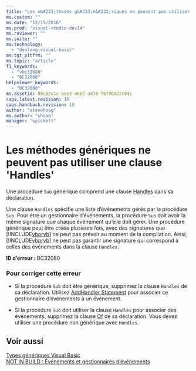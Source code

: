 ```yaml
---
title: "Les m&#233;thodes g&#233;n&#233;riques ne peuvent pas utiliser une clause &#39;Handles&#39; | Microsoft Docs"
ms.custom: ""
ms.date: "12/15/2016"
ms.prod: "visual-studio-dev14"
ms.reviewer: ""
ms.suite: ""
ms.technology: 
  - "devlang-visual-basic"
ms.tgt_pltfrm: ""
ms.topic: "article"
f1_keywords: 
  - "vbc32080"
  - "BC32080"
helpviewer_keywords: 
  - "BC32080"
ms.assetid: 88c62a1c-aee3-46b2-ad78-76790022c04c
caps.latest.revision: 10
caps.handback.revision: 10
author: "stevehoag"
ms.author: "shoag"
manager: "wpickett"
---
```

# Les m&#233;thodes g&#233;n&#233;riques ne peuvent pas utiliser une clause &#39;Handles&#39;
Une procédure `Sub` générique comprend une clause [Handles](/dotnet/visual-basic/language-reference/statements/handles-clause) dans sa déclaration.  
  
 Une clause `Handles` spécifie une liste d’événements gérés par la procédure `Sub`. Pour être un gestionnaire d’événements, la procédure `Sub` doit avoir la même signature que chaque événement qu’elle doit gérer. Une procédure générique peut être créée plusieurs fois, avec des signatures que [!INCLUDE[vbprvb](../code-quality/includes/vbprvb_md.md)] ne peut pas prévoir au moment de la compilation. Ainsi, [!INCLUDE[vbprvb](../code-quality/includes/vbprvb_md.md)] ne peut pas garantir une signature qui correspond à celles des événements dans la clause `Handles`.  
  
 **ID d’erreur :** BC32080  
  
### Pour corriger cette erreur  
  
-   Si la procédure `Sub` doit être générique, supprimez la clause `Handles` de sa déclaration. Utilisez [AddHandler Statement](/dotnet/visual-basic/language-reference/statements/addhandler-statement) pour associer ce gestionnaire d’événements à un événement.  
  
-   Si la procédure `Sub` doit utiliser la clause `Handles` pour associer des événements, supprimez la clause [Of](/dotnet/visual-basic/language-reference/statements/of-clause) de sa déclaration. Vous devez utiliser une procédure non générique avec `Handles`.  
  
## Voir aussi  
 [Types génériques Visual Basic](/dotnet/visual-basic/programming-guide/language-features/data-types/generic-types)   
 [NOT IN BUILD : Événements et gestionnaires d’événements](http://msdn.microsoft.com/fr-fr/95074a0d-1cbc-4221-a95a-964185c7f962)